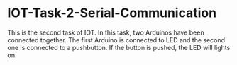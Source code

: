 # IOT-Task-2-Serial-Communication
This is the second task of IOT. In this task, two Arduinos have been connected together. The first Arduino is connected to LED and the second one is connected to a pushbutton. If the button is pushed, the LED will lights on. 
